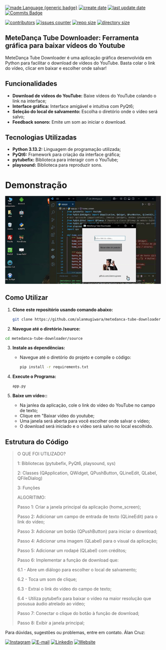 [![made Language {generic badge}](https://img.shields.io/badge/Made%20with-Python-8A2BE2)](https://github.com/alanmugiwara)
[![create date](https://badges.pufler.dev/created/alanmugiwara/metedanca-tube-downloader/?color=8A2BE2)](https://github.com/alanmugiwara)
[![last update date](https://badges.pufler.dev/Updated/alanmugiwara/metedanca-tube-downloader?color=8A2BE2)](https://github.com/alanmugiwara)
[![Commits Badge](https://img.shields.io/github/commit-activity/m/alanmugiwara/metedanca-tube-downloader.svg?color=8A2BE2)](https://github.com/alanmugiwara)

[![contributors](https://img.shields.io/github/contributors/alanmugiwara/metedanca-tube-downloader?color=8A2BE2)](https://github.com/alanmugiwara)
[![issues counter](https://img.shields.io/github/issues/alanmugiwara/metedanca-tube-downloader?color=8A2BE2)](https://github.com/alanmugiwara)
[![repo size](https://img.shields.io/github/repo-size/alanmugiwara/metedanca-tube-downloader?color=8A2BE2)](https://github.com/alanmugiwara)
[![directory size](https://img.shields.io/github/directory-file-count/alanmugiwara/metedanca-tube-downloader?color=8A2BE2)](https://github.com/alanmugiwara)

## MeteDança Tube Downloader: Ferramenta gráfica para baixar vídeos do Youtube

MeteDança Tube Downloader é uma aplicação gráfica desenvolvida em Python para facilitar o download de vídeos do YouTube. Basta colar o link do vídeo, clicar em baixar e escolher onde salvar!

## Funcionalidades

- **Download de vídeos do YouTube:** Baixe vídeos do YouTube colando o link na interface;
- **Interface gráfica:** Interface amigável e intuitiva com PyQt6;
- **Seleção do local de salvamento:** Escolha o diretório onde o vídeo será salvo;
- **Feedback sonoro:** Emite um som ao iniciar o download.

## Tecnologias Utilizadas

- **Python 3.13.2:** Linguagem de programação utilizada;
- **PyQt6:** Framework para criação da interface gráfica;
- **pytubefix:** Biblioteca para interagir com o YouTube;
- **playsound:** Biblioteca para reproduzir sons.

# Demonstração
![Demonsraoção](https://github.com/alanmugiwara/alanmugiwara.github.io/blob/main/img/demo.gif?raw=true)

## Como Utilizar

1. **Clone este repositório usando comando abaixo:**

   ```bash
   git clone https://github.com/alanmugiwara/metedanca-tube-downloader
   ```

2.  **Navegue até o diretório /source:**
   ```bash
   cd metedanca-tube-downloader/source
   ```

3. **Instale as dependências:**
   - Navegue até o diretório do projeto e compile o código:

     ```bash
     pip install -r requirements.txt
     ```

4. **Execute o Programa:**
     ```bash
     app.py
     ```

5. **Baixe um vídeo::**
     - Na janlea da aplicação, cole o link do vídeo do YouTube no campo de texto;
     - Clique em "Baixar vídeo do youtube;
     - Uma janela será aberta para você escolher onde salvar o vídeo;
     - O download será iniciado e o vídeo será salvo no local escolhido.

## Estrutura do Código
>
> O QUE FOI UTILIZADO?
>
> 1: Bibliotecas (pytubefix, PyQt6, playsound, sys)
> 
> 2: Classes (QApplication, QWidget, QPushButton, QLineEdit, QLabel, QFileDialog)
>
> 3: Funções
>
> ALGORITIMO:
> 
> Passo 1: Criar a janela principal da aplicação (home_screen);
> 
> Passo 2: Adicionar um campo de entrada de texto (QLineEdit) para o link do vídeo;
> 
> Passo 3: Adicionar um botão (QPushButton) para iniciar o download;
> 
> Passo 4: Adicionar uma imagem (QLabel) para o visual da aplicação;
> 
> Passo 5: Adicionar um rodapé (QLabel) com créditos;
> 
> Passo 6: Implementar a função de download que:
>
> 6.1 - Abre um diálogo para escolher o local de salvamento;
>
> 6.2 - Toca um som de clique;
>
> 6.3 - Extrai o link do vídeo do campo de texto;
>
> 6.4 - Utiliza pytubefix para baixar o vídeo na maior resolução que posusua áudio atrelado ao vídeo;
>
> Passo 7: Conectar o clique do botão à função de download;
>
> Passo 8: Exibir a janela principal;

Para dúvidas, sugestões ou problemas, entre em contato. Álan Cruz:

<div>
<a href="https://instagram.com/alancruz_tec" target="_blank"><img loading="lazy" src="https://img.shields.io/badge/-Instagram-%23E4405F?style=for-the-badge&logo=instagram&logoColor=white" alt="Instagram"></a>
<a href="mailto:contato@alancruz.tec.br"><img loading="lazy" src="https://img.shields.io/badge/Gmail-D14836?style=for-the-badge&logo=gmail&logoColor=white" alt="E-mail"></a>
<a href="https://linkedin.com/in/alansilvadacruz" target="_blank"><img loading="lazy" src="https://img.shields.io/badge/-LinkedIn-%230077B5?style=for-the-badge&logo=linkedin&logoColor=white" alt="Linkedin"></a>
<a href="https://alancruz.tec.br" target="_blank"><img loading="lazy" src="https://img.shields.io/badge/-My%20Website-%230077B5?style=for-the-badge&logo=wordpress&logoColor=white" alt="Website"></a>
</div>
